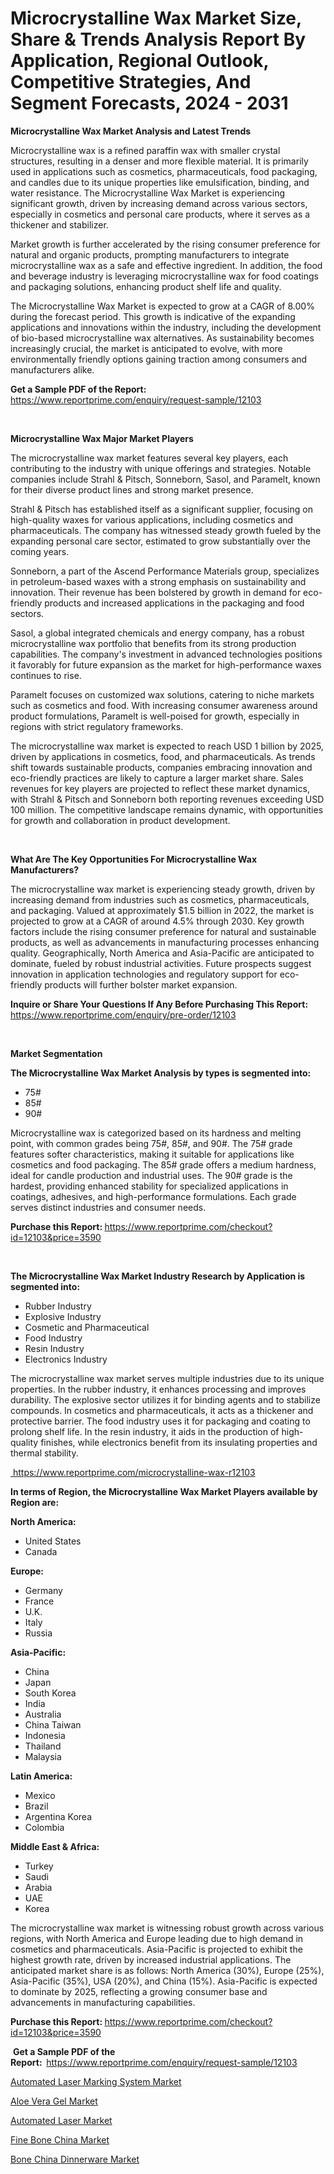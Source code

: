 <p><h1>Microcrystalline Wax Market Size, Share & Trends Analysis Report By Application, Regional Outlook, Competitive Strategies, And Segment Forecasts, 2024 - 2031</h1></p><p><strong>Microcrystalline Wax Market Analysis and Latest Trends</strong></p>
<p><p>Microcrystalline wax is a refined paraffin wax with smaller crystal structures, resulting in a denser and more flexible material. It is primarily used in applications such as cosmetics, pharmaceuticals, food packaging, and candles due to its unique properties like emulsification, binding, and water resistance. The Microcrystalline Wax Market is experiencing significant growth, driven by increasing demand across various sectors, especially in cosmetics and personal care products, where it serves as a thickener and stabilizer.</p><p>Market growth is further accelerated by the rising consumer preference for natural and organic products, prompting manufacturers to integrate microcrystalline wax as a safe and effective ingredient. In addition, the food and beverage industry is leveraging microcrystalline wax for food coatings and packaging solutions, enhancing product shelf life and quality.</p><p>The Microcrystalline Wax Market is expected to grow at a CAGR of 8.00% during the forecast period. This growth is indicative of the expanding applications and innovations within the industry, including the development of bio-based microcrystalline wax alternatives. As sustainability becomes increasingly crucial, the market is anticipated to evolve, with more environmentally friendly options gaining traction among consumers and manufacturers alike.</p></p>
<p><strong>Get a Sample PDF of the Report:&nbsp;</strong> <a href="https://www.reportprime.com/enquiry/request-sample/12103?utm_campaign=1871&utm_medium=2&utm_source=Github&utm_content=ia&utm_term=24122024&utm_id=microcrystalline-wax">https://www.reportprime.com/enquiry/request-sample/12103</a></p>
<p>&nbsp;</p>
<p><strong>Microcrystalline Wax Major Market Players</strong></p>
<p><p>The microcrystalline wax market features several key players, each contributing to the industry with unique offerings and strategies. Notable companies include Strahl & Pitsch, Sonneborn, Sasol, and Paramelt, known for their diverse product lines and strong market presence.</p><p>Strahl & Pitsch has established itself as a significant supplier, focusing on high-quality waxes for various applications, including cosmetics and pharmaceuticals. The company has witnessed steady growth fueled by the expanding personal care sector, estimated to grow substantially over the coming years.</p><p>Sonneborn, a part of the Ascend Performance Materials group, specializes in petroleum-based waxes with a strong emphasis on sustainability and innovation. Their revenue has been bolstered by growth in demand for eco-friendly products and increased applications in the packaging and food sectors.</p><p>Sasol, a global integrated chemicals and energy company, has a robust microcrystalline wax portfolio that benefits from its strong production capabilities. The company's investment in advanced technologies positions it favorably for future expansion as the market for high-performance waxes continues to rise.</p><p>Paramelt focuses on customized wax solutions, catering to niche markets such as cosmetics and food. With increasing consumer awareness around product formulations, Paramelt is well-poised for growth, especially in regions with strict regulatory frameworks.</p><p>The microcrystalline wax market is expected to reach USD 1 billion by 2025, driven by applications in cosmetics, food, and pharmaceuticals. As trends shift towards sustainable products, companies embracing innovation and eco-friendly practices are likely to capture a larger market share. Sales revenues for key players are projected to reflect these market dynamics, with Strahl & Pitsch and Sonneborn both reporting revenues exceeding USD 100 million. The competitive landscape remains dynamic, with opportunities for growth and collaboration in product development.</p></p>
<p>&nbsp;</p>
<p><strong>What Are The Key Opportunities For Microcrystalline Wax Manufacturers?</strong></p>
<p><p>The microcrystalline wax market is experiencing steady growth, driven by increasing demand from industries such as cosmetics, pharmaceuticals, and packaging. Valued at approximately $1.5 billion in 2022, the market is projected to grow at a CAGR of around 4.5% through 2030. Key growth factors include the rising consumer preference for natural and sustainable products, as well as advancements in manufacturing processes enhancing quality. Geographically, North America and Asia-Pacific are anticipated to dominate, fueled by robust industrial activities. Future prospects suggest innovation in application technologies and regulatory support for eco-friendly products will further bolster market expansion.</p></p>
<p><strong>Inquire or Share Your Questions If Any Before Purchasing This Report:</strong> <a href="https://www.reportprime.com/enquiry/pre-order/12103?utm_campaign=1871&utm_medium=2&utm_source=Github&utm_content=ia&utm_term=24122024&utm_id=microcrystalline-wax">https://www.reportprime.com/enquiry/pre-order/12103</a></p>
<p>&nbsp;</p>
<p><strong>Market Segmentation</strong></p>
<p><strong>The Microcrystalline Wax Market Analysis by types is segmented into:</strong></p>
<p><ul><li>75#</li><li>85#</li><li>90#</li></ul></p>
<p><p>Microcrystalline wax is categorized based on its hardness and melting point, with common grades being 75#, 85#, and 90#. The 75# grade features softer characteristics, making it suitable for applications like cosmetics and food packaging. The 85# grade offers a medium hardness, ideal for candle production and industrial uses. The 90# grade is the hardest, providing enhanced stability for specialized applications in coatings, adhesives, and high-performance formulations. Each grade serves distinct industries and consumer needs.</p></p>
<p><strong>Purchase this Report:&nbsp;</strong><a href="https://www.reportprime.com/checkout?id=12103&price=3590&utm_campaign=1871&utm_medium=2&utm_source=Github&utm_content=ia&utm_term=24122024&utm_id=microcrystalline-wax">https://www.reportprime.com/checkout?id=12103&price=3590</a></p>
<p>&nbsp;</p>
<p><strong>The Microcrystalline Wax Market Industry Research by Application is segmented into:</strong></p>
<p><ul><li>Rubber Industry</li><li>Explosive Industry</li><li>Cosmetic and Pharmaceutical</li><li>Food Industry</li><li>Resin Industry</li><li>Electronics Industry</li></ul></p>
<p><p>The microcrystalline wax market serves multiple industries due to its unique properties. In the rubber industry, it enhances processing and improves durability. The explosive sector utilizes it for binding agents and to stabilize compounds. In cosmetics and pharmaceuticals, it acts as a thickener and protective barrier. The food industry uses it for packaging and coating to prolong shelf life. In the resin industry, it aids in the production of high-quality finishes, while electronics benefit from its insulating properties and thermal stability.</p></p>
<p><a href="https://www.reportprime.com/microcrystalline-wax-r12103?utm_campaign=1871&utm_medium=2&utm_source=Github&utm_content=ia&utm_term=24122024&utm_id=microcrystalline-wax">&nbsp;https://www.reportprime.com/microcrystalline-wax-r12103</a></p>
<p><strong>In terms of Region, the Microcrystalline Wax Market Players available by Region are:</strong></p>
<p>
    <p> <strong> North America: </strong>
        <ul>
            <li>United States</li>
            <li>Canada</li>
        </ul>
        </p> 
    <p> <strong> Europe: </strong>
        <ul>
            <li>Germany</li>
            <li>France</li>
            <li>U.K.</li>
            <li>Italy</li>
            <li>Russia</li>
        </ul>
        </p> 
    <p> <strong> Asia-Pacific: </strong>
        <ul>
            <li>China</li>
            <li>Japan</li>
            <li>South Korea</li>
            <li>India</li>
            <li>Australia</li>
            <li>China Taiwan</li>
            <li>Indonesia</li>
            <li>Thailand</li>
            <li>Malaysia</li>
        </ul>
        </p> 
    <p> <strong> Latin America: </strong>
        <ul>
            <li>Mexico</li>
            <li>Brazil</li>
            <li>Argentina Korea</li>
            <li>Colombia</li>
        </ul>
        </p> 
    <p> <strong> Middle East & Africa: </strong>
        <ul>
            <li>Turkey</li>
            <li>Saudi</li>
            <li>Arabia</li>
            <li>UAE</li>
            <li>Korea</li>
        </ul>
    </p>
    </p>
<p><p>The microcrystalline wax market is witnessing robust growth across various regions, with North America and Europe leading due to high demand in cosmetics and pharmaceuticals. Asia-Pacific is projected to exhibit the highest growth rate, driven by increased industrial applications. The anticipated market share is as follows: North America (30%), Europe (25%), Asia-Pacific (35%), USA (20%), and China (15%). Asia-Pacific is expected to dominate by 2025, reflecting a growing consumer base and advancements in manufacturing capabilities.</p></p>
<p><strong>Purchase this Report: </strong><a href="https://www.reportprime.com/checkout?id=12103&price=3590&utm_campaign=1871&utm_medium=2&utm_source=Github&utm_content=ia&utm_term=24122024&utm_id=microcrystalline-wax">https://www.reportprime.com/checkout?id=12103&price=3590</a></p>
<p>&nbsp;<strong>Get a Sample PDF of the Report:&nbsp;&nbsp;</strong><a href="https://www.reportprime.com/enquiry/request-sample/12103?utm_campaign=1871&utm_medium=2&utm_source=Github&utm_content=ia&utm_term=24122024&utm_id=microcrystalline-wax">https://www.reportprime.com/enquiry/request-sample/12103</a></p>
<p><strong></strong></p>
<p><p><a href="https://www.linkedin.com/pulse/estimating-size-growth-potential-automated-laser-marking-system-0e1ye?utm_campaign=1871&utm_medium=2&utm_source=Github&utm_content=ia&utm_term=24122024&utm_id=microcrystalline-wax">Automated Laser Marking System Market</a></p><p><a href="https://github.com/marloy8/Market-Research-Report-List-6/blob/main/aloe-vera-gel-market.md?utm_campaign=1871&utm_medium=2&utm_source=Github&utm_content=ia&utm_term=24122024&utm_id=microcrystalline-wax">Aloe Vera Gel Market</a></p><p><a href="https://www.linkedin.com/pulse/competitive-overview-automated-laser-market-growth-insights-fux8e?utm_campaign=1871&utm_medium=2&utm_source=Github&utm_content=ia&utm_term=24122024&utm_id=microcrystalline-wax">Automated Laser Market</a></p><p><a href="https://www.linkedin.com/pulse/key-drivers-fine-bone-china-market-how-its-growing-125-cagr-hf5cc?utm_campaign=1871&utm_medium=2&utm_source=Github&utm_content=ia&utm_term=24122024&utm_id=microcrystalline-wax">Fine Bone China Market</a></p><p><a href="https://www.linkedin.com/pulse/bone-china-dinnerware-market-analysis-forecast-89-cagr-detailed-anldc?utm_campaign=1871&utm_medium=2&utm_source=Github&utm_content=ia&utm_term=24122024&utm_id=microcrystalline-wax">Bone China Dinnerware Market</a></p></p>